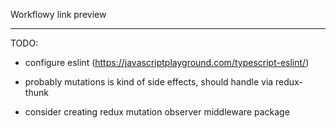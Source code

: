 Workflowy link preview

---

TODO:

- configure eslint (https://javascriptplayground.com/typescript-eslint/)

- probably mutations is kind of side effects, should handle via redux-thunk

- consider creating redux mutation observer middleware package